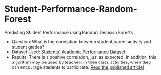 # Student-Performance-Random-Forest
Predicting Student Performance using Random Decision Forests

* Question: What is the correlation between student/parent activity and student grades?
* Dataset Used: [Students' Academic Performance Dataset](https://www.kaggle.com/aljarah/xAPI-Edu-Data)
* Results: There is a positive correlation, just as expected. In addition, this algorithm may be used by teachers in their class activities, when they can encourage students to participate. [Read the published article!](https://ai.plainenglish.io/using-ai-to-predict-student-performance-41209a34f448?source=your_stories_page-------------------------------------)
